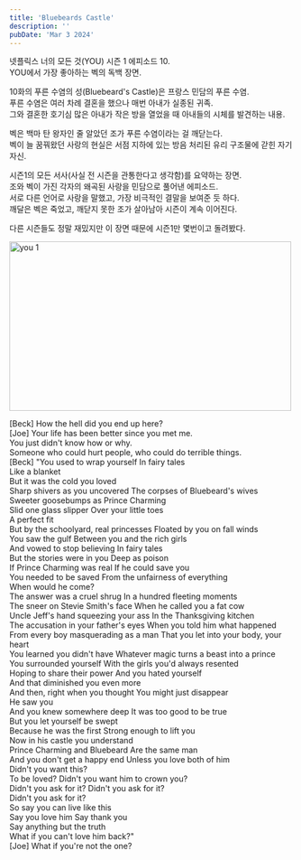 ```yaml
---
title: 'Bluebeards Castle'
description: ''
pubDate: 'Mar 3 2024'
---
```


넷플릭스 너의 모든 것(YOU) 시즌 1 에피소드 10.<br>
YOU에서 가장 좋아하는 벡의 독백 장면.

10화의 푸른 수염의 성(Bluebeard's Castle)은 프랑스 민담의 푸른 수염.<br>
푸른 수염은 여러 차례 결혼을 했으나 매번 아내가 실종된 귀족.<br>
그와 결혼한 호기심 많은 아내가 작은 방을 열었을 때 아내들의 시체를 발견하는 내용.<br>

벡은 백마 탄 왕자인 줄 알았던 조가 푸른 수염이라는 걸 깨닫는다.<br>
벡이 늘 꿈꿔왔던 사랑의 현실은 서점 지하에 있는 방음 처리된 유리 구조물에 갇힌 자기 자신.<br>

시즌1의 모든 서사(사실 전 시즌을 관통한다고 생각함)를 요약하는 장면.<br>
조와 벡이 가진 각자의 왜곡된 사랑을 민담으로 풀어낸 에피소드.<br>
서로 다른 언어로 사랑을 말했고, 가장 비극적인 결말을 보여준 듯 하다.<br>
깨달은 벡은 죽었고, 깨닫지 못한 조가 살아남아 시즌이 계속 이어진다.

다른 시즌들도 정말 재밌지만 이 장면 때문에 시즌1만 몇번이고 돌려봤다.

<img src="/images/you/1.jpg" width="500px" height="300px" title="you 1"/>

[Beck] How the hell did you end up here?<br>
[Joe] Your life has been better since you met me.<br>
You just didn't know how or why.<br>
Someone who could hurt people, who could do terrible things.<br>
[Beck] "You used to wrap yourself In fairy tales<br>
Like a blanket<br>
But it was the cold you loved<br>
Sharp shivers as you uncovered The corpses of Bluebeard's wives<br>
Sweeter goosebumps as Prince Charming<br>
Slid one glass slipper Over your little toes<br>
A perfect fit<br>
But by the schoolyard, real princesses Floated by you on fall winds<br>
You saw the gulf Between you and the rich girls<br>
And vowed to stop believing In fairy tales<br>
But the stories were in you Deep as poison<br>
If Prince Charming was real If he could save you<br>
You needed to be saved From the unfairness of everything<br>
When would he come?<br>
The answer was a cruel shrug In a hundred fleeting moments<br>
The sneer on Stevie Smith's face When he called you a fat cow<br>
Uncle Jeff's hand squeezing your ass In the Thanksgiving kitchen<br>
The accusation in your father's eyes When you told him what happened<br>
From every boy masquerading as a man That you let into your body, your heart<br>
You learned you didn't have Whatever magic turns a beast into a prince<br>
You surrounded yourself With the girls you'd always resented<br>
Hoping to share their power And you hated yourself<br>
And that diminished you even more<br>
And then, right when you thought You might just disappear<br>
He saw you<br>
And you knew somewhere deep It was too good to be true<br>
But you let yourself be swept<br>
Because he was the first Strong enough to lift you<br>
Now in his castle you understand<br>
Prince Charming and Bluebeard Are the same man<br>
And you don't get a happy end Unless you love both of him<br>
Didn't you want this?<br>
To be loved? Didn't you want him to crown you?<br>
Didn't you ask for it? Didn't you ask for it?<br>
Didn't you ask for it?<br>
So say you can live like this<br>
Say you love him Say thank you<br>
Say anything but the truth<br>
What if you can't love him back?"<br>
[Joe] What if you're not the one?<br>
